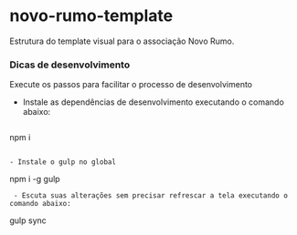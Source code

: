 # novo-rumo-template
Estrutura do template visual para o associação Novo Rumo. 

### Dicas de desenvolvimento

Execute os passos para facilitar o processo de desenvolvimento

- Instale as dependências de desenvolvimento executando o comando abaixo:
   ```
npm i
   ```

 - Instale o gulp no global 
```
npm i -g gulp
```
 - Escuta suas alterações sem precisar refrescar a tela executando o comando abaixo:
```
gulp sync
```
